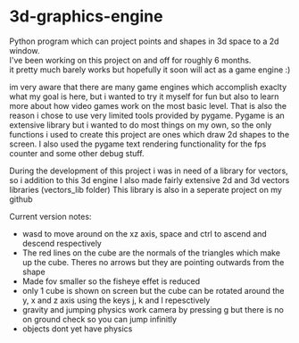 # 3d-graphics-engine
Python program which can project points and shapes in 3d space to a 2d window.   
I've been working on this project on and off for roughly 6 months.   
it pretty much barely works but hopefully it soon will act as a game engine :)

im very aware that there are many game engines which accomplish exaclty what my goal is here, 
but i wanted to try it myself for fun but also to learn more about how video games work on the most basic level.
That is also the reason i chose to use very limited tools provided by pygame. 
Pygame is an extensive library but i wanted to do most things on my own, so the only functions i used to create this project are ones which draw 2d shapes to the screen.
I also used the pygame text rendering functionality for the fps counter and some other debug stuff.

During the development of this project i was in need of a library for vectors, so i addition to this 3d engine I also made fairly extensive 2d and 3d vectors libraries (vectors_lib folder)
This library is also in a seperate project on my github

Current version notes:
- wasd to move around on the xz axis, space and ctrl to ascend and descend respectively
- The red lines on the cube are the normals of the triangles which make up the cube. Theres no arrows but they are pointing outwards from the shape
- Made fov smaller so the fisheye effet is reduced
- only 1 cube is shown on screen but the cube can be rotated around the y, x and z axis using the keys j, k and l repesctively
- gravity and jumping physics work camera by pressing g but there is no on ground check so you can jump infinitly
- objects dont yet have physics